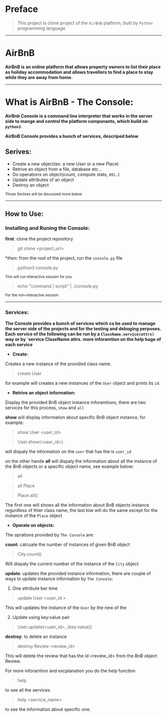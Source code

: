 # Preface

> This project is clone project of the `AirBnB` platform, built by `Python` programming language


---


# AirBnB

  **AirBnB is an online platform that allows property owners to list their place as holiday accommodation and allows travellers to find a place to stay while they are away from home**.

---

# What is AirBnB - The Console:


**AirBnb Console is a command line interpreter that works in the server side to mange and control the platform componants, which build on `python3`**.


**AirBnB Console provides a bunch of services, descriped below**


## Serives:

- Create a new object(ex: a new User or a new Place)
- Retrive an object from a file, database etc...
- Do operations on object(count, compute stats, etc..)
- Update attributes of an object
- Destroy an object

<sub>Those Seriives will be discussed more below</sub>


---


## How to Use:


### Installing and Runing the Console:


**first**:  clone the project repository


> git clone <project_url>


**then*:  from the root of the project, run the `console.py` file


> python3 console.py


<sub>This will run interactive session for you</sub>


> echo "command | script" | ./console.py


<sub>For the non-interactive session</sub>


---


### Services:


**The Console provides a bunch of services which ca be used to manage the server side of the projects and for the testing and debuging perposes. Each service of the following can be run by a `ClassName.service(attrs)` way or by `service ClaseName attrs. more inforamtion on the help bage of each service**


- **Create:**


Creates a new instance of the provided class name.


> create User


for example will creates a new instances of the `User` object and prints its `id`.


- **Retrive an object information:**


Display the provided BnB object instance inforamtions, there are two services for this process, `show` and `all`


**show** will display information about specific BnB object instance, for example:


> show User <user_id>


> User.show(<user_id>)


will dispaly the information on the `user` that has the is `user_id`


on the other hande **all** will dispaly the information about all the instance of the BnB objects or a specific object name, see example below:


> all


> all Place


> Place.all()


The first one will shows all the information about BnB objects instance regurdless of thier class name, the last tow will do the same except for the instance of the `Place` object



- **Operate on objects:**


The oprations provided by `The Console` are:


**count**: calcuate the number of instances of given BnB object


> City.count()


Will dispaly the current number of the instance of the `City` object


**update**: updates the provided instance information, there are couple of ways to update instance information by `The Console`:


1. One attribute ber time


> update User <user_id > <attribute> <value>


This will updates the instance of the `User` by the new <value> of the <attribute>


2. Update using key:value pair


> User.update(<user_id>, {key:value})


**destroy**: to delete an instance


> destroy Review <review_id>


This will delete the review that has the id <review_id> from the BnB object Review.



For more inforamtion and excplanation you do the help function


> help


to see all the services


> help <service_name>


to see the information about specific one.